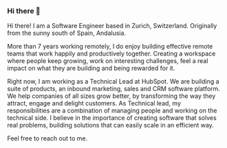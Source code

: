 ### Hi there 👋

Hi there! I am a Software Engineer based in Zurich, Switzerland. Originally from the sunny south of Spain, Andalusia.

More than 7 years working remotely, I do enjoy building effective remote teams that work happily and productively together. Creating a workspace where people keep growing, work on interesting challenges, feel a real impact on what they are building and being rewarded for it.

Right now, I am working as a Technical Lead at HubSpot. We are building a suite of products, an inbound marketing, sales and CRM software platform. We help companies of all sizes grow better, by transforming the way they attract, engage and delight customers. As Technical lead, my responsibilities are a combination of managing people and working on the technical side. I believe in the importance of creating software that solves real problems, building solutions that can easily scale in an efficient way.

Feel free to reach out to me. 

